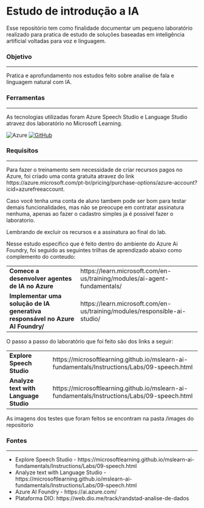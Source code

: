 <h1>Estudo de introdução a IA</h1>  
<p>Esse repositório tem como finalidade documentar um pequeno laboratório realizado para pratica de estudo de soluções baseadas em inteligência artificial voltadas para voz e linguagem. </p>
<h3>Objetivo</h3> 
<hr>
<p> Pratica e aprofundamento nos estudos feito sobre analise de fala e linguagem natural com IA.
<h3>Ferramentas</h3> 
<hr>
<p> As tecnologias utilizadas foram Azure Speech Studio e Language Studio atravez dos laboratório no Microsoft Learning. </p>

![Azure](https://img.shields.io/badge/azure-%230072C6.svg?style=for-the-badge&logo=microsoftazure&logoColor=white)
[![GitHub](https://img.shields.io/badge/GitHub-000?style=for-the-badge&logo=github&logoColor=30A3DC)](https://docs.github.com/)

<h3>Requisitos</h3>
<hr>
<p>Para fazer o treinamento sem necessidade de criar recursos pagos no Azure, foi criado uma conta gratuita atravez do link https://azure.microsoft.com/pt-br/pricing/purchase-options/azure-account?icid=azurefreeaccount.
<p>Caso você tenha uma conta de aluno tambem pode ser bom para testar demais funcionalidades, mas não se preocupe em contratar assinatura nenhuma, apenas ao fazer o cadastro simples ja é possivel fazer o laboratorio.</p>
<p>Lembrando de excluir os recursos e a assinatura ao final do lab.</p>
<p>Nesse estudo especifico que é feito dentro do ambiente do Azure Ai Foundry, foi seguido as seguintes trilhas de aprendizado abaixo como complemento do conteudo: </p>
<table>
  <tr>
    <td><b>Comece a desenvolver agentes de IA no Azure</b></th>
    <td>https://learn.microsoft.com/en-us/training/modules/ai-agent-fundamentals/</th>
  </tr>
  <tr>
    <td> <b> Implementar uma solução de IA generativa responsável no Azure AI Foundry/</b></td>
    <td> https://learn.microsoft.com/en-us/training/modules/responsible-ai-studio/</td>
  </tr>
</table>

 <p>O passo a passo do laboratório que foi feito são dos links a seguir:</p>
 
<table>
  <tr>
    <td><b>Explore Speech Studio</b></th>
    <td>https://microsoftlearning.github.io/mslearn-ai-fundamentals/Instructions/Labs/09-speech.html</th>
  </tr>
  <tr>
    <td> <b>Analyze text with Language Studio</b></td>
    <td>https://microsoftlearning.github.io/mslearn-ai-fundamentals/Instructions/Labs/09-speech.html</td>
  </tr>
</table>

<p>As imagens dos testes que foram feitos se encontram na pasta /images do repositorio</p>

<H3>Fontes</H3>
<hr>
<ul>
<li>Explore Speech Studio - https://microsoftlearning.github.io/mslearn-ai-fundamentals/Instructions/Labs/09-speech.html</li>
<li>Analyze text with Language Studio - https://microsoftlearning.github.io/mslearn-ai-fundamentals/Instructions/Labs/09-speech.html</li>
<li>Azure AI Foundry - https://ai.azure.com/</li>
<li>Plataforma DIO: https://web.dio.me/track/randstad-analise-de-dados</li>
</ul>
